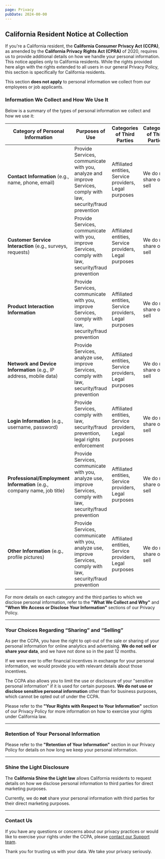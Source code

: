 ```yaml
---
page: Privacy
pubDate: 2024-00-00
---
```



## California Resident Notice at Collection

If you're a California resident, the **California Consumer Privacy Act (CCPA)**, as amended by the **California Privacy Rights Act (CPRA)** of 2020, requires us to provide additional details on how we handle your personal information. This notice applies only to California residents. While the rights provided here align with the rights extended to all users in our general Privacy Policy, this section is specifically for California residents.

This section **does not apply** to personal information we collect from our employees or job applicants.

### Information We Collect and How We Use It

Below is a summary of the types of personal information we collect and how we use it:

| **Category of Personal Information**            | **Purposes of Use**                                                                                      | **Categories of Third Parties**                          | **Categories of Third Parties**              |
|-------------------------------------------------|----------------------------------------------------------------------------------------------------------|---------------------------------------------------------|--------------------------------------------|
| **Contact Information** (e.g., name, phone, email)  | Provide Services, communicate with you, analyze and improve Services, comply with law, security/fraud prevention | Affiliated entities, Service providers, Legal purposes   | We do not share or sell                    |
| **Customer Service Interaction** (e.g., surveys, requests) | Provide Services, communicate with you, improve Services, comply with law, security/fraud prevention     | Affiliated entities, Service providers, Legal purposes   | We do not share or sell                    |
| **Product Interaction Information**               | Provide Services, communicate with you, improve Services, comply with law, security/fraud prevention       | Affiliated entities, Service providers, Legal purposes   | We do not share or sell                    |
| **Network and Device Information** (e.g., IP address, mobile data) | Provide Services, analyze use, improve Services, comply with law, security/fraud prevention              | Affiliated entities, Service providers, Legal purposes   | We do not share or sell                    |
| **Login Information** (e.g., username, password)   | Provide Services, comply with law, security/fraud prevention, legal rights enforcement                    | Affiliated entities, Service providers, Legal purposes   | We do not share or sell                    |
| **Professional/Employment Information** (e.g., company name, job title) | Provide Services, communicate with you, analyze use, improve Services, comply with law, security/fraud prevention | Affiliated entities, Service providers, Legal purposes   | We do not share or sell                    |
| **Other Information** (e.g., profile pictures)    | Provide Services, communicate with you, analyze use, improve Services, comply with law, security/fraud prevention | Affiliated entities, Service providers, Legal purposes   | We do not share or sell                    |

For more details on each category and the third parties to which we disclose personal information, refer to the **"What We Collect and Why"** and **"When We Access or Disclose Your Information"** sections of our Privacy Policy.

---

### Your Choices Regarding “Sharing” and “Selling”

As per the CCPA, you have the right to opt-out of the sale or sharing of your personal information for online analytics and advertising. **We do not sell or share your data**, and we have not done so in the past 12 months.

If we were ever to offer financial incentives in exchange for your personal information, we would provide you with relevant details about those incentives.

The CCPA also allows you to limit the use or disclosure of your "sensitive personal information" if it is used for certain purposes. **We do not use or disclose sensitive personal information** other than for business purposes, which cannot be opted out of under the CCPA.

Please refer to the **"Your Rights with Respect to Your Information"** section of our Privacy Policy for more information on how to exercise your rights under California law.

---

### Retention of Your Personal Information

Please refer to the **"Retention of Your Information"** section in our Privacy Policy for details on how long we keep your personal information.

---

### Shine the Light Disclosure

The **California Shine the Light law** allows California residents to request details on how we disclose personal information to third parties for direct marketing purposes. 

Currently, we do **not** share your personal information with third parties for their direct marketing purposes.

---

### Contact Us

If you have any questions or concerns about our privacy practices or would like to exercise your rights under the CCPA, please [contact our Support team](#_).

Thank you for trusting us with your data. We take your privacy seriously.
